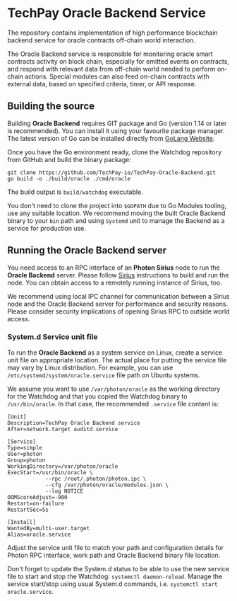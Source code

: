 # TechPay Oracle Backend Service

The repository contains implementation of high performance blockchain backend service 
for oracle contracts off-chain world interaction.

The Oracle Backend service is responsible for monitoring oracle smart contracts activity on block chain, 
especially for emitted events on contracts, and respond with relevant data from off-chain 
world needed to perform on-chain actions. Special modules can also feed on-chain contracts 
with external data, based on specified criteria, timer, or API response.  

## Building the source

Building **Oracle Backend** requires GIT package and Go (version 1.14 or later is recommended). You can install
it using your favourite package manager. The latest version of Go can be installed directly 
from [GoLang Website](https://golang.org/). 

Once you have the Go environment ready, clone the Watchdog repository from GitHub 
and build the binary package:

```shell
git clone https://github.com/TechPay-io/TechPay-Oracle-Backend.git
go build -o ./build/oracle ./cmd/oracle
```

The build output is `build/watchdog` executable.

You don't need to clone the project into `$GOPATH` due to Go Modules tooling, 
use any suitable location. We recommend moving the built Oracle Backend binary 
to your `bin` path and using `Systemd` unit to manage the Backend as a service 
for production use.  

## Running the Oracle Backend server

You need access to an RPC interface of an **Photon Sirius** node to run the **Oracle Backend** server. 
Please follow [Sirius](https://github.com/TechPay-io/go-sirius) instructions 
to build and run the node. You can obtain access to a remotely running instance
of Sirius, too. 

We recommend using local IPC channel for communication between a Sirius node and the 
Oracle Backend server for performance and security reasons. Please consider security implications 
of opening Sirius RPC to outside world access.

### System.d Service unit file

To run the **Oracle Backend** as a system service on Linux, create a service unit file on appropriate location. 
The actual place for putting the service file may vary by Linux distribution. For example, you can use
`/etc/systemd/system/oracle.service` file path on Ubuntu systems.

We assume you want to use `/var/photon/oracle` as the working directory for the Watchdog and that 
you copied the Watchdog binary to `/usr/bin/oracle`. In that case, the recommended 
`.service` file  content is:

```
[Unit]
Description=TechPay Oracle Backend service
After=network.target auditd.service

[Service]
Type=simple
User=photon
Group=photon
WorkingDirectory=/var/photon/oracle
ExecStart=/usr/bin/oracle \
            --rpc /root/.photon/photon.ipc \
            --cfg /var/photon/oracle/modules.json \
            --log NOTICE
OOMScoreAdjust=-900
Restart=on-failure
RestartSec=5s

[Install]
WantedBy=multi-user.target
Alias=oracle.service
```

Adjust the service unit file to match your path and configuration details for Photon RPC interface,
work path and Oracle Backend binary file location.

Don't forget to update the System.d status to be able to use the new service file to start and stop 
the Watchdog: `systemctl daemon-reload`. Manage the service start/stop using usual System.d commands, 
i.e. `systemctl start oracle.service`.
